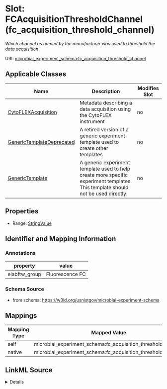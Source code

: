 

# Slot: FCAcquisitionThresholdChannel (fc_acquisition_threshold_channel)




_Which channel as named by the manufacturer was used to threshold the data acquisition_







URI: [microbial_experiment_schema:fc_acquisition_threshold_channel](https://w3id.org/usnistgov/microbial-experiment-schema/fc_acquisition_threshold_channel)



<!-- no inheritance hierarchy -->





## Applicable Classes

| Name | Description | Modifies Slot |
| --- | --- | --- |
| [CytoFLEXAcquisition](CytoFLEXAcquisition.md) | Metadata describing a data acquisition using the CytoFLEX instrument |  no  |
| [GenericTemplateDeprecated](GenericTemplateDeprecated.md) | A retired version of a generic experiment template used to create other templates |  no  |
| [GenericTemplate](GenericTemplate.md) | A generic experiment template used to help create more specific experiment templates. This template should not be used directly. |  no  |







## Properties

* Range: [StringValue](StringValue.md)





## Identifier and Mapping Information





### Annotations

| property | value |
| --- | --- |
| elabftw_group | Fluorescence FC || elabftw_user_input | True |



### Schema Source


* from schema: https://w3id.org/usnistgov/microbial-experiment-schema




## Mappings

| Mapping Type | Mapped Value |
| ---  | ---  |
| self | microbial_experiment_schema:fc_acquisition_threshold_channel |
| native | microbial_experiment_schema:fc_acquisition_threshold_channel |




## LinkML Source

<details>
```yaml
name: fc_acquisition_threshold_channel
annotations:
  elabftw_group:
    tag: elabftw_group
    value: Fluorescence FC
  elabftw_user_input:
    tag: elabftw_user_input
    value: true
description: Which channel as named by the manufacturer was used to threshold the
  data acquisition
title: FCAcquisitionThresholdChannel
from_schema: https://w3id.org/usnistgov/microbial-experiment-schema
rank: 1000
alias: fc_acquisition_threshold_channel
domain_of:
- CytoFLEXAcquisition
- GenericTemplateDeprecated
- GenericTemplate
range: StringValue
required: false

```
</details>